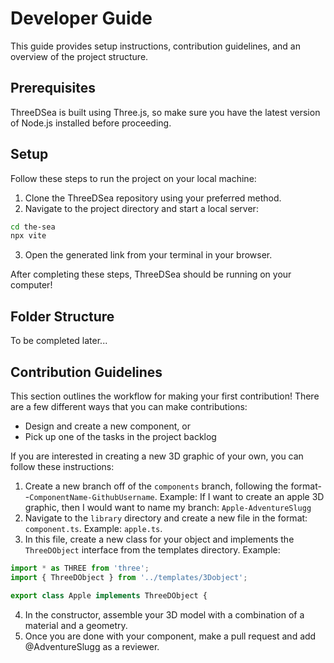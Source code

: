 # Developer Guide
This guide provides setup instructions, contribution guidelines, and an overview of the project structure.

## Prerequisites
ThreeDSea is built using Three.js, so make sure you have the latest version of Node.js installed before proceeding.

## Setup
Follow these steps to run the project on your local machine:
1. Clone the ThreeDSea repository using your preferred method.
2. Navigate to the project directory and start a local server:
```bash
cd the-sea
npx vite
```
3. Open the generated link from your terminal in your browser.

After completing these steps, ThreeDSea should be running on your computer!

## Folder Structure
To be completed later...

## Contribution Guidelines
This section outlines the workflow for making your first contribution! There are a few different ways that you can make contributions:
- Design and create a new component, or
- Pick up one of the tasks in the project backlog

If you are interested in creating a new 3D graphic of your own, you can follow these instructions:
1. Create a new branch off of the `components` branch, following the format--`ComponentName-GithubUsername`. Example: If I want to create an apple 3D graphic, then I would want to name my branch: `Apple-AdventureSlugg`
2. Navigate to the `library` directory and create a new file in the format: `component.ts`. Example: `apple.ts`.
3. In this file, create a new class for your object and implements the `ThreeDObject` interface from the templates directory. Example: 
```typescript
import * as THREE from 'three';
import { ThreeDObject } from '../templates/3Dobject';

export class Apple implements ThreeDObject {
```
4. In the constructor, assemble your 3D model with a combination of a material and a geometry.
5. Once you are done with your component, make a pull request and add @AdventureSlugg as a reviewer.

